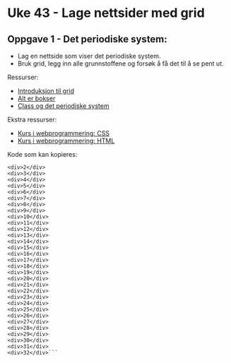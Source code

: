 # Uke 43 - Lage nettsider med grid


## Oppgave 1 - Det periodiske system:
- Lag en nettside som viser det periodiske system.
- Bruk grid, legg inn alle grunnstoffene og forsøk å få det til å se pent ut.

Ressurser:
- [Introduksjon til grid](https://scrimba.com/p/pGQrYTk/cKzPbfE)
- [Alt er bokser](https://scrimba.com/p/pGQrYTk/ceDV9HN)
- [Class og det periodiske system](https://scrimba.com/p/pGQrYTk/cGP8NHv)


Ekstra ressurser:
- [Kurs i webprogrammering: CSS](https://scrimba.com/playlist/pGQrYTk)
- [Kurs i webprogrammering: HTML](https://scrimba.com/playlist/pa3ezuy)

Kode som kan kopieres:
```<div>1</div>
<div>2</div>
<div>3</div>
<div>4</div>
<div>5</div>
<div>6</div>
<div>7</div>
<div>8</div>
<div>9</div>
<div>10</div>
<div>11</div>
<div>12</div>
<div>13</div>
<div>14</div>
<div>15</div>
<div>16</div>
<div>17</div>
<div>18</div>
<div>19</div>
<div>20</div>
<div>21</div>
<div>22</div>
<div>23</div>
<div>24</div>
<div>25</div>
<div>26</div>
<div>27</div>
<div>28</div>
<div>29</div>
<div>30</div>
<div>31</div>
<div>32</div>```
